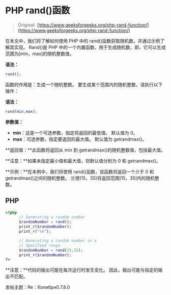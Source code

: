 # PHP rand()函数

> Original: [https://www.geeksforgeeks.org/php-rand-function/](https://www.geeksforgeeks.org/php-rand-function/)

在本文中，我们将了解如何使用 PHP 中的 rand()函数获取随机数，并通过示例了解其实现。 Rand()是 PHP 中的一个内置函数，用于生成随机数，即，它可以生成范围为[min，max]的随机整数值。

**语法：**

```php
rand();
```

函数的作用是：生成一个随机整数。 要生成某个范围内的随机整数，请执行以下操作：

**语法：**

```php
rand(min,max);
```

**参数值：**

*   **min**：这是一个可选参数，指定将返回的最低值。 默认值为 0。
*   **max**：可选参数，指定要返回的最大值。 默认值为 getrandmax()。

**返回值：**此函数将返回从 min 到 getrandmax()的随机整数值，包括最大值。

**注意：**如果未指定最小值和最大值，则默认值分别为 0 和 getrandmax()。

**示例：**在本例中，我们将使用 rand()函数，该函数将返回一个介于 0 和 getrandmax()之间的随机整数。 兰德(15，35)将返回范围[15，35]内的随机整数。

## PHP

```php
<?php
      // Generating a random number
      $randomNumber = rand();
      print_r($randomNumber);
      print_r("\n");

      // Generating a random number in a
      // Specified range.
      $randomNumber = rand(15,35);
      print_r($randomNumber);
?>
```

**注意：**代码的输出可能在每次运行时发生变化。 因此，输出可能与指定的输出不匹配。

发帖主题：Re：Колибри0.7.8.0